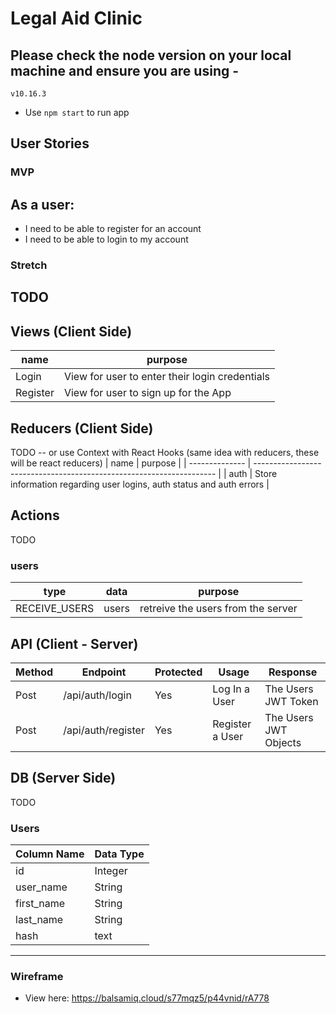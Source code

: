 # Legal Aid Clinic

## Please check the node version on your local machine and ensure you are using - 

```node --version
v10.16.3
```

* Use `npm start` to run app

## User Stories

### MVP

## As a user:

* I need to be able to register for an account
* I need to be able to login to my account

### Stretch

TODO
---

## Views (Client Side)

| name          | purpose                                                                                                                  |
| ------------- | ------------------------------------------------------------------------------------------------------------------------ |
| Login         | View for user to enter their login credentials                                                                           |
| Register      | View for user to sign up for the App                                                                                     |


## Reducers (Client Side)
TODO -- or use Context with React Hooks (same idea with reducers, these will be react reducers)
| name           | purpose                                                              |
| -------------- | -------------------------------------------------------------------- |
| auth           | Store information regarding user logins, auth status and auth errors |


## Actions
TODO

### users

| type          | data  | purpose                            |
| ------------- | ----- | ---------------------------------- |
| RECEIVE_USERS | users | retreive the users from the server |


## API (Client - Server)

| Method | Endpoint                | Protected | Usage                          | Response                                          |
| ------ | ----------------------- | --------- | ------------------------------ | ------------------------------------------------- |
| Post   | /api/auth/login         | Yes       | Log In a User                  | The Users JWT Token                               |
| Post   | /api/auth/register      | Yes       | Register a User                | The Users JWT Objects                          |

## DB (Server Side)

TODO

### Users

| Column Name | Data Type |
| ----------- | --------- |
| id          | Integer   |
| user_name   | String    |
| first_name  | String    |
| last_name   | String    |
| hash        | text      |




---

### Wireframe
* View here: https://balsamiq.cloud/s77mqz5/p44vnid/rA778